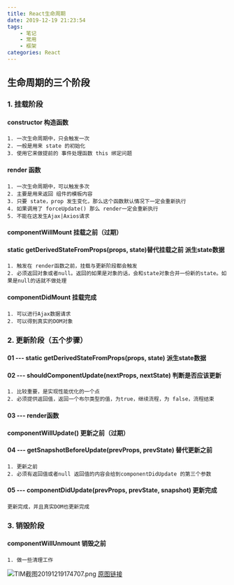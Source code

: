 ```yaml
---
title: React生命周期
date: 2019-12-19 21:23:54
tags:
	- 笔记
	- 常用
	- 框架
categories: React
---
```


## 生命周期的三个阶段

### 1. 挂载阶段

#### constructor 构造函数
	1. 一次生命周期中，只会触发一次
	2. 一般是用来 state 的初始化
	3. 使用它来做提前的 事件处理函数 this 绑定问题
#### render 函数
	1. 一次生命周期中，可以触发多次
	2. 主要是用来返回 组件的模板内容
	3. 只要 state，prop 发生变化，那么这个函数默认情况下一定会重新执行
	4. 如果调用了 forceUpdate() 那么 render一定会重新执行
	5. 不能在这发生Ajax|Axios请求
#### componentWillMount 挂载之前（过期）
#### static getDerivedStateFromProps(props, state)替代挂载之前   派生state数据
	1. 触发在 render函数之前，挂载与更新阶段都会触发
	2. 必须返回对象或者null。返回的如果是对象的话，会和state对象合并一份新的state。如果是null的话就不做处理
#### componentDidMount 挂载完成
	1. 可以进行Ajax数据请求
	2. 可以得到真实的DOM对象
### 2. 更新阶段（五个步骤）

#### 01 --- static getDerivedStateFromProps(props, state) 派生state数据

#### 02 --- shouldComponentUpdate(nextProps, nextState)  判断是否应该更新
	1. 比较重要，是实现性能优化的一个点
	2. 必须提供返回值，返回一个布尔类型的值，为true，继续流程，为 false，流程结束
#### 03 ---  render函数

#### componentWillUpdate() 更新之前（过期）

#### 04 --- getSnapshotBeforeUpdate(prevProps, prevState) 替代更新之前
	1. 更新之前
	2. 必须有返回值或者null 返回值的内容会给到componentDidUpdate 的第三个参数
#### 05 --- componentDidUpdate(prevProps, prevState, snapshot) 更新完成

	更新完成，并且真实DOM也更新完成

### 3. 销毁阶段

#### componentWillUnmount 销毁之前
	1. 做一些清理工作



![TIM截图20191219174707.png](https://i.loli.net/2019/12/19/wUjPnxB8DZfWcSY.png)
   [原图链接](http://projects.wojtekmaj.pl/react-lifecycle-methods-diagram/)